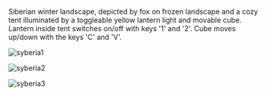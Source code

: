 Siberian winter landscape, depicted by fox on frozen landscape and  a cozy tent illuminated by a toggleable yellow lantern light and movable cube. 
Lantern inside tent switches on/off with keys '1' and '2'.
Cube moves up/down with the keys 'C' and 'V'.

![syberia1](https://github.com/StefanRadasinovic/Grafika/assets/93866850/c2e85793-b283-4001-8dab-be12fe2931a4)



![syberia2](https://github.com/StefanRadasinovic/Grafika/assets/93866850/d8f46d46-07c4-4004-95c6-49efafff5e14)




![syberia3](https://github.com/StefanRadasinovic/Grafika/assets/93866850/67484dbe-55fc-4ddb-9a07-e8e78b826596)
